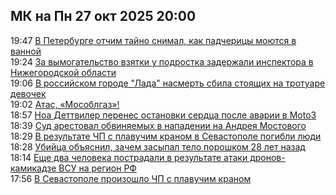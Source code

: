 <h2>МК на Пн 27 окт 2025 20:00</h2><!--2025-10-27 19:47:31-->
<div class="rssn">
  <div><span class="smaller gray hspace">19:47</span> <a class="nodecor" href="https://www.mk.ru/incident/2025/10/27/v-peterburge-otchim-tayno-snimal-kak-padchericy-moyutsya-v-vannoy.html">В Петербурге отчим тайно снимал, как падчерицы моются в ванной</a></div>
</div>
<div class="rssn">
  <div><span class="smaller gray hspace">19:24</span> <a class="nodecor" href="https://www.mk.ru/incident/2025/10/27/za-vymogatelstvo-vzyatki-u-podrostka-zaderzhali-inspektora-v-nizhegorodskoy-oblasti.html">За вымогательство взятки у подростка задержали инспектора в Нижегородской области</a></div>
</div>
<div class="rssn">
  <div><span class="smaller gray hspace">19:06</span> <a class="nodecor" href="https://www.mk.ru/incident/2025/10/27/v-rossiyskom-gorode-lada-nasmert-sbila-stoyashhikh-na-trotuare-devochek.html">В российском городе &#34;Лада&#34; насмерть сбила стоящих на тротуаре девочек</a></div>
</div>
<div class="rssn">
  <div><span class="smaller gray hspace">19:02</span> <a class="nodecor" href="https://www.mk.ru/incident/2025/10/27/atas-mosoblgaz.html">Атас, «Мособлгаз»!</a></div>
</div>
<div class="rssn">
  <div><span class="smaller gray hspace">18:57</span> <a class="nodecor" href="https://www.mk.ru/incident/2025/10/27/noa-dettviler-perenes-ostanovki-serdca-posle-avarii-v-moto3.html">Ноа Деттвилер перенес остановки сердца после аварии в Moto3</a></div>
</div>
<div class="rssn">
  <div><span class="smaller gray hspace">18:39</span> <a class="nodecor" href="https://www.mk.ru/incident/2025/10/27/sud-arestoval-obvinyaemykh-v-napadenii-na-andreya-mostovogo.html">Суд арестовал обвиняемых в нападении на Андрея Мостового</a></div>
</div>
<div class="rssn">
  <div><span class="smaller gray hspace">18:29</span> <a class="nodecor" href="https://www.mk.ru/incident/2025/10/27/v-rezultate-chp-s-plavuchim-kranom-v-sevastopole-pogibli-lyudi.html">В результате ЧП с плавучим краном в Севастополе погибли люди</a></div>
</div>
<div class="rssn">
  <div><span class="smaller gray hspace">18:28</span> <a class="nodecor" href="https://www.mk.ru/incident/2025/10/27/ubiyca-obyasnil-zachem-zasypal-telo-poroshkom-28-let-nazad.html">Убийца объяснил, зачем засыпал тело порошком 28 лет назад</a></div>
</div>
<div class="rssn">
  <div><span class="smaller gray hspace">18:14</span> <a class="nodecor" href="https://www.mk.ru/incident/2025/10/27/eshhe-dva-cheloveka-postradali-v-rezultate-ataki-dronovkamikadze-vsu-na-region-rf.html">Еще два человека пострадали в результате атаки дронов-камикадзе ВСУ на регион РФ</a></div>
</div>
<div class="rssn">
  <div><span class="smaller gray hspace">17:56</span> <a class="nodecor" href="https://www.mk.ru/incident/2025/10/27/v-sevastopole-proizoshlo-chp-s-plavuchim-kranom.html">В Севастополе произошло ЧП с плавучим краном</a></div>
</div><div class="rssurl gray smaller" style="display:none">https://www.mk.ru/rss/incident/index.xml</div>
